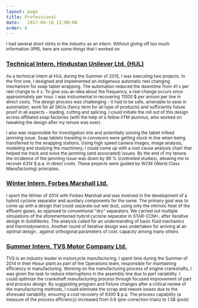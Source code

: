 ```yaml
---
layout: page 
title: Professional 
date:   2017-09-10 12:00:00
order: 6
---
```


<p><small>I had several short stints in the industry as an intern. Without giving off too much information (IPR), here are some things that I worked on:</small></p>
<p></p>
<h3><u><a href="https://www.hul.co.in/">Technical Intern, Hindustan Unilever Ltd. (HUL)</a></u></h3>
<p><small>	As a technical intern at HUL during the Summer of 2015, I was executing two projects. In the first one, I designed and implemented an indigenous automatic reel changing mechanism for soap tablet wrapping. The automation reduced the downtime from <em>41 s</em> per reel change to <em>4 s</em>. To give you an idea about the frequency, a reel change occurs once approximately per hour. I was instrumental in recovering <em>11000</em> $ per annum per line in direct costs. The design process was challenging - it had to be safe, amenable to ease in automation, work for all SKUs (fancy term for all type of products) and sufficiently future proof in all aspects - loading, cutting and splicing. I could initiate the roll out of this design across affiliated soap factories (with the help of a fellow IITM alumnus, who worked on tweaking the design after my tenure was over).

I also was responsible for investigation into and potentially solving the tablet infeed jamming issue. Soap tablets traveling in conveyors were getting stuck in line when being transferred to the wrapping stations. Using high speed camera images, image analysis, modeling and studying the machinery, I could come up with a root cause analysis chart that helped me track and solve the jamming (and associated) issues. By the end of my tenure, the incidence of the jamming issue was down by <em>86</em> % (controlled studies), allowing me to recover <em>6314</em> $ p.a. in direct costs. These projects were guided by WCM (World Class Manufacturing) principles. </small></p>
<p></p>

<h3><u><a href="https://www.forbesmarshall.com/default.aspx"> Winter Intern, Forbes Marshall Ltd.</a></u></h3>
<p><small>	I spent the Winter of 2014 with Forbes Marshall and was involved in the development of a hybrid cyclone separator and auxiliary components for the same. The primary goal was to come up with a design that could separate out wet dust, using only the intrinsic heat of the effluent gases, as opposed to conventional "dry" separators. We carried out multiple simulations of the aforementioned hybrid cyclone separator in STAR-CCM+, after iterative design in SolidWorks. The analysis called for an understanding of basic fluid mechanics and thermodynamics. Another round of iterative design was undertaken for arriving at an optimal design , against orthogonal parameters of cost, capacity among many others</small></p>
<p></p>

<h3><u><a href="https://www.tvsmotor.com/">Summer Intern, TVS Motor Company Ltd. </a></u></h3>
<p><small>	TVS is an industry leader in motorcycle manufacturing. I spent time during the Summer of 2014 in their Hosur plant as part of the Operations team, responsible for maintaining efficiency in manufacturing. Working on the manufacturing process of engine crankshafts, I was given the task to reduce interruptions in the assembly line due to part variability. I could optimize the crankshaft manufacturing process through focused improvement of part and process design. By suggesting program and fixture changes after a critical review of the manufacturing methods, I could eliminate the scrap and rework losses due to the aforesaid variability, ensuring a cost recovery of <em>9300</em> $ p.a. The process capability (a measure of the process efficiency) increased from 0.6 (pre-correction trials) to 1.58 (post)</small></p>
<p></p>